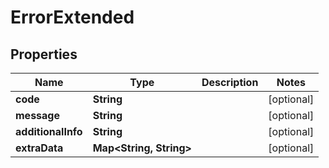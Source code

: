

# ErrorExtended


## Properties

| Name | Type | Description | Notes |
|------------ | ------------- | ------------- | -------------|
|**code** | **String** |  |  [optional] |
|**message** | **String** |  |  [optional] |
|**additionalInfo** | **String** |  |  [optional] |
|**extraData** | **Map&lt;String, String&gt;** |  |  [optional] |



